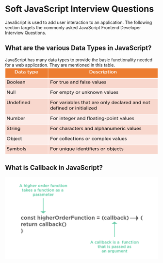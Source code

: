 # Soft JavaScript Interview Questions

JavaScript is used to add user interaction to an application. The following section targets the commonly asked JavaScript Frontend Developer Interview Questions.

## What are the various Data Types in JavaScript?

JavaScript has many data types to provide the basic functionality needed for a web application. They are mentioned in this table.
![Data Types Images](./images/JavaScript_DataTypes.png)

## What is Callback in JavaScript?

![Calllback Image](./images/JavaScript_CallBack.png)
